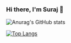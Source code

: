 ### Hi there, I'm Suraj 👋

![Anurag's GitHub stats](https://github-readme-stats.vercel.app/api?username=suraj-kumar-mandal&show_icons=true&theme=radical)

[![Top Langs](https://github-readme-stats.vercel.app/api/top-langs/?username=anuraghazra&layout=compact)](https://github.com/anuraghazra/github-readme-stats)
